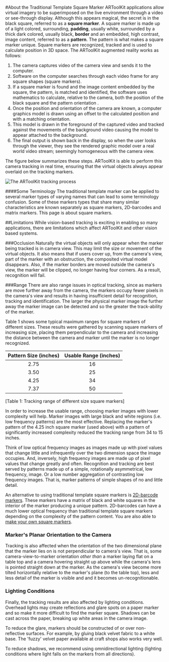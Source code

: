 #About the Traditional Template Square Marker
ARToolKit applications allow virtual imagery to be superimposed on the live environment through a video or see-through display. Although this appears magical, the secret is in the black square, referred to as a **square marker**. A square marker is made up of a light colored, surrounding, **padding**, usually white, surrounded by a thick dark colored, usually black, **border** and an embedded, high contrast, image content, referred to as a **pattern**. The pattern is what makes a square marker unique. Square markers are recognized, tracked and is used to calculate position in 3D space. The ARToolKit augmented reality works as follows:

1.  The camera captures video of the camera view and sends it to the computer.
2.  Software on the computer searches through each video frame for any square shapes (square markers).
3.  If a square marker is found and the image content embedded by the square, the pattern, is matched and identified, the software uses mathematics to calculate, relative to the camera, both the position of the black square and the pattern orientation .
4.  Once the position and orientation of the camera are known, a computer graphics model is drawn using an offset to the calculated position and with a matching orientation.
5.  This model is drawn in the foreground of the captured video and tracked against the movements of the background video causing the model to appear attached to the background.
6.  The final output is shown back in the display, so when the user looks through the viewer, they see the rendered graphic model over a real world video stream; seemingly homogeneous with the camera view.

The figure below summarizes these steps. ARToolKit is able to perform this camera tracking in real time, ensuring that the virtual objects always appear overlaid on the tracking markers.

![The ARToolKit tracking process][diagram]

####Some Terminology
The traditional template marker can be applied to several marker types of varying names that can lead to some terminology confusion. Some of these markers types that share many similar characteristics are known separately as square markers, 2D-barcodes and matrix markers. This page is about square markers.

##Limitations
While vision-based tracking is exciting in enabling so many applications, there are limitations which affect ARToolKit and other vision based systems.

###Occlusion
Naturally the virtual objects will only appear when the marker being tracked is in camera view. This may limit the size or movement of the virtual objects. It also means that if users cover up, from the camera's view, part of the marker with an obstruction, the composited virtual model disappears. Also, if the marker borders are moved outside the camera's view, the marker will be clipped, no longer having four corners. As a result, recognition will fail. 

###Range
There are also range issues in optical tracking, since as markers are move further away from the camera, the markers occupy fewer pixels in the camera's view and results in having insufficient detail for recognition, tracking and identification. The larger the physical marker image the further away the marker image can be detected and so the greater the track-ability of the marker.

Table 1 shows some typical maximum ranges for square markers of different sizes. These results were gathered by scanning square markers of increasing size, placing them perpendicular to the camera and increasing the distance between the camera and marker until the marker is no longer recognized.

| Pattern Size (inches)  |  Usable Range (inches) |
| :---------------------------: | :-------------------------------:
| 2.75                              | 16
| 3.50                              | 25
| 4.25                              | 34
| 7.37                              | 50
[Table 1: Tracking range of different size square markers]

In order to increase the usable range, choosing marker images with lower complexity will help. Marker images with large black and white regions (i.e. low frequency patterns) are the most effective. Replacing the marker's pattern of the 4.25 inch square marker (used above) with a pattern of significantly increased complexity reduced the tracking range from 34 to 15 inches.

Think of low optical frequency images as images made up with pixel values that change little and infrequently over the two dimension space the image occupies. And, inversely, high frequency images are made up of pixel values that change greatly and often.  Recognition and tracking are best served by patterns made up of a simple, rotationally asymmetrical, low frequency, image. Or a low number aggregation of contrasting low frequency images. That is, marker patterns of simple shapes of no and little detail.

An alternative to using traditional template square markers is [2D-barcode markers][marker_barcode]. These markers have a matrix of black and white squares in the interior of the marker producing a unique pattern. 2D-barcodes can have a much lower optical frequency than traditional template square markers depending on the complexity of the pattern content. You are also able to [make your own square markers][marker_training].

### Marker's Planar Orientation to the Camera
Tracking is also affected when the orientation of the two dimensional  plane that the marker lies on is not perpendicular to camera's view. That is, some camera-view-to-marker orientation *other than* a marker laying flat on a table top and a camera hovering straight up above while the camera's lens is pointed straight down at the marker. As the camera's view become more tilted horizontally relative to the marker's plane (to the table top), less and less detail of the marker is visible and and it becomes un-recognitionable.

### Lighting Conditions
Finally, the tracking results are also affected by lighting conditions. Overhead lights may create reflections and glare spots on a paper marker and so make it more difficult to find the marker square. Shadows can be cast across the paper, breaking up white areas in the camera image.

To reduce the glare, markers should be constructed of or over non-reflective surfaces. For example, by gluing black velvet fabric to a white base. The 'fuzzy' velvet paper available at craft shops also works very well.

To reduce shadows, we recommend using omnidirectional lighting (lighting conditions where light falls on the markers from all directions).

[diagram]: :diagram.jpg
[marker_barcode]: 3_Marker_Training:marker_barcode
[marker_training]: 3_Marker_Training:marker_training

